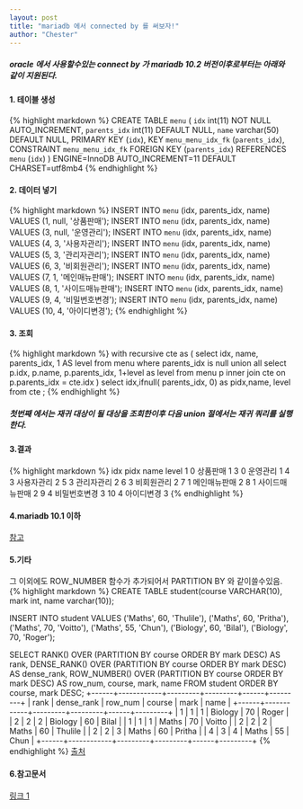 ```yaml
---
layout: post
title: "mariadb 에서 connected by 를 써보자!"
author: "Chester"
---
```


##### oracle 에서 사용할수있는 connect by 가 mariadb 10.2 버전이후로부터는 아래와 같이 지원된다.


#### 1. 테이블 생성
{% highlight markdown %}
CREATE TABLE `menu` (
  `idx` int(11) NOT NULL AUTO_INCREMENT,
  `parents_idx` int(11) DEFAULT NULL,
  `name` varchar(50) DEFAULT NULL,
  PRIMARY KEY (`idx`),
  KEY `menu_menu_idx_fk` (`parents_idx`),
  CONSTRAINT `menu_menu_idx_fk` FOREIGN KEY (`parents_idx`) REFERENCES `menu` (`idx`)
) ENGINE=InnoDB AUTO_INCREMENT=11 DEFAULT CHARSET=utf8mb4
{% endhighlight %}

#### 2. 데이터 넣기
{% highlight markdown %}
INSERT INTO `menu` (idx, parents_idx, name) VALUES (1, null, '상품판매');
INSERT INTO `menu` (idx, parents_idx, name) VALUES (3, null, '운영관리');
INSERT INTO `menu` (idx, parents_idx, name) VALUES (4, 3, '사용자관리');
INSERT INTO `menu` (idx, parents_idx, name) VALUES (5, 3, '관리자관리');
INSERT INTO `menu` (idx, parents_idx, name) VALUES (6, 3, '비회원관리');
INSERT INTO `menu` (idx, parents_idx, name) VALUES (7, 1, '메인매뉴판매');
INSERT INTO `menu` (idx, parents_idx, name) VALUES (8, 1, '사이드매뉴판매');
INSERT INTO `menu` (idx, parents_idx, name) VALUES (9, 4, '비밀번호변경');
INSERT INTO `menu` (idx, parents_idx, name) VALUES (10, 4, '아이디변경');
{% endhighlight %}
#### 3. 조회
{% highlight markdown %}
with recursive cte  as
(
  select     idx,
  name,
  parents_idx,
  1 AS level
  from       menu
where parents_idx is null
  union all
  select     p.idx,
  p.name,
  p.parents_idx,
  1+level as level
  from       menu p
  inner join cte
  on p.parents_idx = cte.idx
)
select idx,ifnull( parents_idx, 0) as pidx,name, level from cte
;
{% endhighlight %}
##### 첫번째 에서는 재귀 대상이 될 대상을 조회한이후 다음 union 절에서는 재귀 쿼리를 실행한다.
#### 3.결과
{% highlight markdown %}
idx pidx name level
1	0	상품판매	1
3	0	운영관리	1
4	3	사용자관리	2
5	3	관리자관리	2
6	3	비회원관리	2
7	1	메인매뉴판매	2
8	1	사이드매뉴판매	2
9	4	비밀번호변경	3
10	4	아이디변경	3
{% endhighlight %}

#### 4.mariadb 10.1 이하
[참고](https://explainextended.com/2009/03/17/hierarchical-queries-in-mysql/)  
#### 5.기타
그 이외에도 ROW_NUMBER 함수가 추가되어서 PARTITION BY 와 같이쓸수있음.
{% highlight markdown %}
CREATE TABLE student(course VARCHAR(10), mark int, name varchar(10));

INSERT INTO student VALUES 
  ('Maths', 60, 'Thulile'),
  ('Maths', 60, 'Pritha'),
  ('Maths', 70, 'Voitto'),
  ('Maths', 55, 'Chun'),
  ('Biology', 60, 'Bilal'),
   ('Biology', 70, 'Roger');

SELECT 
  RANK() OVER (PARTITION BY course ORDER BY mark DESC) AS rank, 
  DENSE_RANK() OVER (PARTITION BY course ORDER BY mark DESC) AS dense_rank, 
  ROW_NUMBER() OVER (PARTITION BY course ORDER BY mark DESC) AS row_num, 
  course, mark, name 
FROM student ORDER BY course, mark DESC;
+------+------------+---------+---------+------+---------+
| rank | dense_rank | row_num | course  | mark | name    |
+------+------------+---------+---------+------+---------+
|    1 |          1 |       1 | Biology |   70 | Roger   |
|    2 |          2 |       2 | Biology |   60 | Bilal   |
|    1 |          1 |       1 | Maths   |   70 | Voitto  |
|    2 |          2 |       2 | Maths   |   60 | Thulile |
|    2 |          2 |       3 | Maths   |   60 | Pritha  |
|    4 |          3 |       4 | Maths   |   55 | Chun    |
+------+------------+---------+---------+------+---------+
{% endhighlight %}
[출처](https://mariadb.com/kb/en/library/row_number/)
#### 6.참고문서
[링크 1](https://mariadb.com/resources/blog/connect-dead-long-live-cte-mariadb-server-102)

